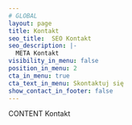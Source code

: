 ```yaml
---
# GLOBAL 
layout: page
title: Kontakt
seo_title:  SEO Kontakt
seo_description: |-
  META Kontakt
visibility_in_menu: false
position_in_menu: 2 
cta_in_menu: true
cta_text_in_menu: Skontaktuj się
show_contact_in_footer: false
---
```

CONTENT Kontakt